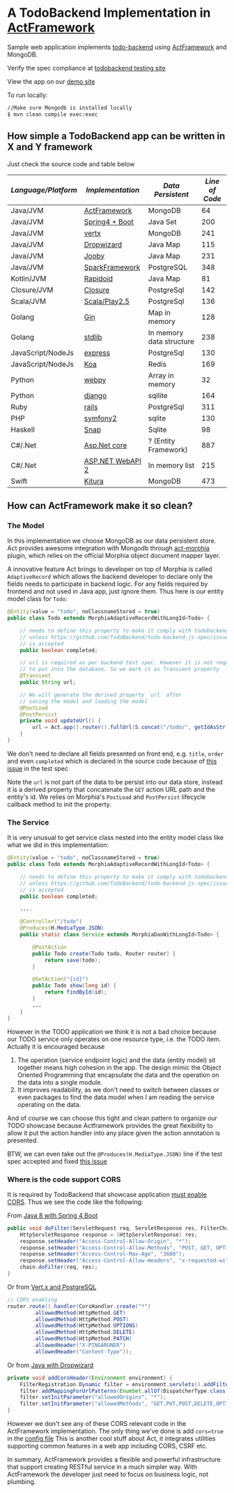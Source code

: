 # A TodoBackend Implementation in [ActFramework](http://actframework.org)

Sample web application implements [todo-backend](http://www.todobackend.com/) using [ActFramework](http://actframework.org) and MongoDB.

Verify the spec compliance at [todobackend testing site](http://www.todobackend.com/specs/index.html?http://todobackend.actframework.org/todo)

View the app on our [demo site](http://todobackend.actframework.org/)

To run locally:
```bash
//Make sure Mongodb is installed locally
$ mvn clean compile exec:exec
```
## How simple a TodoBackend app can be written in X and Y framework

Just check the source code and table below
 
| *Language/Platform* | *Implementation* | *Data Persistent* | *Line of Code* | 
| --------------------------- | --------- | ----------- | -------------- |
| Java/JVM | [ActFramework](https://github.com/greenlaw110/todomvc-act) | MongoDB | 64 |
| Java/JVM | [Spring4 + Boot](https://github.com/jcsantosbr/todo-backend-spring4-java8) | Java Set | 200  |
| Java/JVM | [vertx](https://github.com/VIthulan/todo-vertx) | MongoDB | 241 |
| Java/JVM | [Dropwizard](https://github.com/danielsiwiec/todo-backend-dropwizard) | Java Map | 115 |
| Java/JVM | [Jooby](https://github.com/jooby-project/todo-backend) | Java Map | 231 |
| Java/JVM | [SparkFramework](https://github.com/moredip/todobackend-spark) | PostgreSQL | 348 |
| Kotlin/JVM | [Rapidoid](https://github.com/selvakn/todobackend-kotlin-rapidoid) | Java Map | 81 |
| Closure/JVM | [Closure](https://github.com/akiellor/todo-backend-compojure) | PostgreSql | 142 |
| Scala/JVM | [Scala/Play2.5](https://github.com/jrglee/todo-play-scala-postgres) | PostgreSql | 136 |
| Golang | [Gin](https://github.com/savaki/todo-backend-gin) | Map in memory | 128 |
| Golang | [stdlib](https://github.com/mforman/todo-backend-golang) | In memory data structure | 238 |
| JavaScript/NodeJs | [express](https://github.com/dtao/todo-backend-express) | PostgreSql | 130 |
| JavaScript/NodeJs | [Koa](https://github.com/selvakn/todo-backend-node-koa-redis) | Redis | 169 |
| Python | [webpy](https://github.com/moredip/todo-backend-py) | Array in memory | 32 |
| Python | [django](https://github.com/mihirk/todo-backend-django) | sqllite | 164 |
| Ruby | [rails](https://github.com/hammerdr/todo-backend-rails) | PostgreSql | 311 |
| PHP | [symfony2](https://github.com/oegnus/symfony2-todobackend) | sqlite | 130 |
| Haskell | [Snap](https://github.com/jhedev/todobackend-haskell/blob/master/todobackend-snap) | Sqlite | 98 | 
| C#/.Net | [Asp.Net core](https://github.com/dstockhammer/todo-backend-aspnetcore) | ? (Entity Framework) |887 |
| C#/.Net | [ASP.NET WebAPI 2](https://github.com/mforman/todo-backend-webapi) | In memory list | 215 |
| Swift | [Kitura](https://github.com/IBM-Swift/todolist-mongodb) | MongoDB | 473 |

## How can ActFramework make it so clean?

### The Model

In this implementation we choose MongoDB as our data persistent store. Act provides awesome integration with 
Mongodb through [act-morphia](https://github.com/actframework/act-morphia) plugin, which relies on the official
Morphia object document mapper layer.

A innovative feature Act brings to developer on top of Morphia is called `AdaptiveRecord` which allows the 
backend developer to declare only the fields needs to participate in backend logic. For any fields required
 by frontend and not used in Java app, just ignore them. Thus here is our entity model class for `Todo`:
 
```java
@Entity(value = "todo", noClassnameStored = true)
public class Todo extends MorphiaAdaptiveRecordWithLongId<Todo> {

    // needs to define this property to make it comply with todobackend spec
    // unless https://github.com/TodoBackend/todo-backend-js-spec/issues/6
    // is accepted
    public boolean completed;

    // url is required as per backend test spec. However it is not required
    // to put into the database. So we mark it as Transient property
    @Transient
    public String url;

    // We will generate the derived property `url` after
    // saving the model and loading the model
    @PostLoad
    @PostPersist
    private void updateUrl() {
        url = Act.app().router().fullUrl(S.concat("/todo/", getIdAsStr()));
    }
}
```

We don't need to declare all fields presented on front end, e.g. `title`, `order` and even `completed`
which is declared in the source code because of [this issue](https://github.com/TodoBackend/todo-backend-js-spec/issues/6) 
in the test spec
 
Note the `url` is not part of the data to be persist into our data store, instead it is a derived 
property that concatenate the `GET` action URL path and the entity's id. We relies on Morphia's
`PostLoad` and `PostPersist` lifecycle callback method to init the property.

### The Service

It is very unusual to get service class nested into the entity model class like what we did in this
implementation:

```java
@Entity(value = "todo", noClassnameStored = true)
public class Todo extends MorphiaAdaptiveRecordWithLongId<Todo> {

    // needs to define this property to make it comply with todobackend spec
    // unless https://github.com/TodoBackend/todo-backend-js-spec/issues/6
    // is accepted
    public boolean completed;

    ....

    @Controller("/todo")
    @Produces(H.MediaType.JSON)
    public static class Service extends MorphiaDaoWithLongId<Todo> {

        @PostAction
        public Todo create(Todo todo, Router router) {
            return save(todo);
        }

        @GetAction("{id}")
        public Todo show(long id) {
            return findById(id);
        }
        ...
    }
}
```

However in the TODO application we think it is not a bad choice because our TODO service only operates on one 
resource type, i.e. the TODO item. Actually it is encouraged because

1. The operation (service endpoint logic) and the data (entity model) sit together means high cohesion in the app. 
The design mimic the Object Oriented Programming that encapsulate the data and the operation on the data into a
single module.
2. It improves readability, as we don't need to switch between classes or even packages to find the data model
when I am reading the service operating on the data.

And of course we can choose this tight and clean pattern to organize our TODO showcase because Actframework provides
the great flexibility to allow it put the action handler into any place given the action annotation is presented.

BTW, we can even take out the `@Produces(H.MediaType.JSON)` line if the test spec accepted and fixed 
[this issue](https://github.com/TodoBackend/todo-backend-js-spec/issues/5)

### Where is the code support CORS

It is required by TodoBackend that showcase application [must enable CORS](http://www.todobackend.com/contribute.html).
Thus we see the code like the following:

From [Java 8 with Spring 4 Boot](https://github.com/jcsantosbr/todo-backend-spring4-java8/blob/master/src/main/java/com/jcs/todomvc/SimpleCORSFilter.java)

```java
public void doFilter(ServletRequest req, ServletResponse res, FilterChain chain) throws IOException, ServletException {
    HttpServletResponse response = (HttpServletResponse) res;
    response.setHeader("Access-Control-Allow-Origin", "*");
    response.setHeader("Access-Control-Allow-Methods", "POST, GET, OPTIONS, DELETE, PATCH");
    response.setHeader("Access-Control-Max-Age", "3600");
    response.setHeader("Access-Control-Allow-Headers", "x-requested-with, origin, content-type, accept");
    chain.doFilter(req, res);
}
```

Or from [Vert.x and PostgreSQL](https://github.com/tirnak/vert.x-todo-backend-postgresql/blob/master/src/main/java/org/kirill/todo/ToDoApplication.java)

```java
// CORS enabling
router.route().handler(CorsHandler.create("*")
        .allowedMethod(HttpMethod.GET)
        .allowedMethod(HttpMethod.POST)
        .allowedMethod(HttpMethod.OPTIONS)
        .allowedMethod(HttpMethod.DELETE)
        .allowedMethod(HttpMethod.PATCH)
        .allowedHeader("X-PINGARUNER")
        .allowedHeader("Content-Type"));
```

Or from [Java with Dropwizard](https://github.com/danielsiwiec/todo-backend-dropwizard/blob/master/src/main/java/service/TodoApplication.java)

```java
private void addCorsHeader(Environment environment) {
    FilterRegistration.Dynamic filter = environment.servlets().addFilter("CORS", CrossOriginFilter.class);
    filter.addMappingForUrlPatterns(EnumSet.allOf(DispatcherType.class), true, "/*");
    filter.setInitParameter("allowedOrigins", "*");
    filter.setInitParameter("allowedMethods", "GET,PUT,POST,DELETE,OPTIONS,HEAD,PATCH");
}
```

However we don't see any of these CORS relevant code in the ActFramework implementation. The only thing we've done
is add `cors=true` in the 
[config file](https://github.com/greenlaw110/todomvc-act/blob/master/src/main/resources/conf/common/app.properties)
This is another cool stuff about Act, it integrates utilities supporting common features in a web app including CORS, 
CSRF etc.

In summary, ActFramework provides a flexible and powerful infrastructure that support creating RESTful service
in a much simpler way. With ActFramework the developer just need to focus on business logic, not plumbing.

